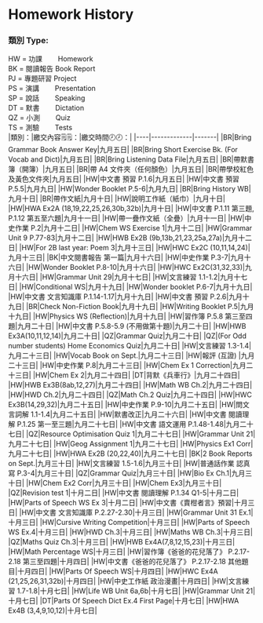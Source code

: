 # Homework History
<h3>類別 Type:</h3>
HW = 功課　　 Homework
<br/>BK = 閱讀報告 Book Report
<br/>PJ = 專題研習 Project
<br/>PS = 演講　　 Presentation
<br/>SP = 說話　　 Speaking
<br/>DT = 默書　　 Dictation
<br/>QZ = 小測　　 Quiz
<br/>TS = 測驗　　 Tests
<br/>
|類別：|繳交內容🗒️🗒️：|繳交時間🕗🕗：|
|----|-------------|-------|
|BR|Bring Grammar Book Answer Key|九月五日|
|BR|Bring Short Exercise Bk. (For Vocab and Dict)|九月五日|
|BR|Bring Listening Data File|九月五日|
|BR|帶默書簿（開簿）|九月五日|
|BR|帶 A4 文件夾（任何顏色）|九月五日|
|BR|帶學校紅色及黃色文件夾|九月五日|
|HW|中文書 預習 P.1.6|九月五日|
|HW|中文書 預習 P.5.5|九月九日|
|HW|Wonder Booklet P.5-6|九月九日|
|BR|Bring History WB|九月十日|
|BR|帶作文紙|九月十日|
|HW|說明工作紙（紙巾）|九月十日|
|HW|HWA Ex2A (18,19,22,25,26,30b,32b)|九月十日|
|HW|中文書 P.1.11 第三題, P.1.12 第五至六題|九月十一日|
|HW|帶一疊作文紙（全疊）|九月十一日|
|HW|中史作業 P.2|九月十二日|
|HW|Chem WS Exercise 1|九月十二日|
|HW|Grammar Unit 9 P.77-83|九月十二日|
|HW|HWB Ex2B (9b,13b,21,23,25a,27a)|九月十二日|
|HW|For 2B last year: Poem 3|九月十三日|
|HW|HWC Ex2C (10,11,14,24)|九月十三日|
|BK|中文閱書報告 第一篇|九月十六日|
|HW|中史作業 P.3-7|九月十六日|
|HW|Wonder Booklet P.8-10|九月十六日|
|HW|HWC Ex2C(31,32,33)|九月十六日|
|HW|Grammar Unit 29|九月十七日|
|HW|文言練習 1.1-1.2|九月十七日|
|HW|Conditional WS|九月十九日|
|HW|Wonder booklet P.6-7|九月十九日|
|HW|中文書 文言知識庫 P.1.14-1.17|九月十九日|
|HW|中文書 預習 P.2.6|九月十九日|
|BR|Check Non-Fiction Book|九月十九日|
|HW|Writing Booklet P.5|九月十九日|
|HW|Physics WS (Reflection)|九月十九日|
|HW|習作簿 P.5.8 第三至四題|九月二十日|
|HW|中文書 P.5.8-5.9 (不用做第十題)|九月二十日|
|HW|HWB Ex3A(10,11,12,14)|九月二十日|
|QZ|Grammar Quiz|九月二十日|
|QZ|(For Odd number students) Home Economics Quiz|九月二十日|
|HW|文言練習 1.3-1.4|九月二十三日|
|HW|Vocab Book on Sept.|九月二十三日|
|HW|報評 (互證)	|九月二十三日|
|HW|中史作業 P.8|九月二十三日|
|HW|Chem Ex 1 Correction|九月二十三日|
|HW|Chem Ex 2|九月二十四日|
|DT|背默《兵車行》|九月二十四日|
|HW|HWB Ex3B(8ab,12,27)|九月二十四日|
|HW|Math WB Ch.2|九月二十四日|
|HW|HWD Ch.2|九月二十四日|
|QZ|Math Ch.2 Quiz|九月二十四日|
|HW|HWC Ex3B(14,29,32)|九月二十五日|
|HW|中史作業 P.9-10|九月二十五日|
|HW|問文言詞解 1.1-1.4|九月二十五日|
|HW|默書改正|九月二十六日|
|HW|中文書 閱讀理解 P.1.25 第一至三題|九月二十七日|
|HW|中文書 語文運用 P.1.48-1.48|九月二十七日|
|QZ|Resource Optimisation Quiz 1|九月二十七日|
|HW|Grammar Unit 21|九月二十七日|
|HW|Geog Assignment 1|九月二十七日|
|HW|Physics Ex1 Corr|九月二十七日|
|HW|HWA Ex2B (20,22,40)|九月二十七日|
|BK|2 Book Reports on Sept.|九月三十日|
|HW|文言練習 1.5-1.6|九月三十日|
|HW|普通話作業 認真寫 P.3-4|九月三十日|
|QZ|Grammar Quiz|九月三十日|
|HW|Bio Ex Ch.1|九月三十日|
|HW|Chem Ex2 Corr|九月三十日|
|HW|Chem Ex3|九月三十日|
|QZ|Revision test 1|十月二日|
|HW|中文書 閱讀理解 P.1.34 Q1-5|十月二日|
|HW|Parts of Speech WS Ex 3|十月二日|
|HW|中文書《賣柑者言》預習|十月三日|
|HW|中文書 文言知識庫 P.2.27-2.30|十月三日|
|HW|Grammar Unit 31 Ex.1|十月三日|
|HW|Cursive Writing Competition|十月三日|
|HW|Parts of Speech WS Ex.4|十月三日|
|HW|HWD Ch.3|十月三日|
|HW|Maths WB Ch.3|十月三日|
|QZ|Maths Quiz Ch.3|十月三日|
|HW|HWB Ex4A(7,8,12,15,23)|十月三日|
|HW|Math Percentage WS|十月三日|
|HW|習作簿《爸爸的花兒落了》 P.2.17-2.18 第三至四題|十月四日|
|HW|中文書《爸爸的花兒落了》 P.2.17-2.18 其他題目|十月四日|
|HW|Parts Of Speech WS|十月四日|
|HW|HWC Ex4A (21,25,26,31,32b)|十月四日|
|HW|中史工作紙 政治漫畫|十月四日|
|HW|文言練習 1.7-1.8|十月七日|
|HW|Life WB Unit 6a,6b|十月七日|
|HW|Grammar Unit 21|十月七日|
|DT|Parts Of Speech Dict Ex.4 First Page|十月七日|
|HW|HWA Ex4B (3,4,9,10,12)|十月七日|